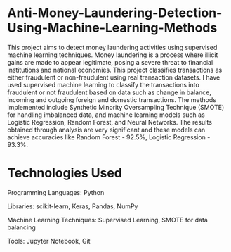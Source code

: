 # Anti-Money-Laundering-Detection-Using-Machine-Learning-Methods

This project aims to detect money laundering activities using supervised machine learning techniques. Money laundering is a process where illicit gains are made to appear legitimate, posing a severe threat to financial institutions and national economies. This project classifies transactions as either fraudulent or non-fraudulent using real transaction datasets. I have used supervised machine learning to classify the transactions into fraudulent or not fraudulent based on data such as change in balance, incoming and outgoing foreign and domestic
transactions. The methods implemented include Synthetic Minority Oversampling Technique (SMOTE) for handling imbalanced data, and machine learning models such as Logistic Regression, Random Forest, and Neural Networks. The results obtained through analysis are very significant and these models can achieve accuracies like Random Forest - 92.5%, Logistic Regression - 93.3%.

# Technologies Used
Programming Languages: Python

Libraries: scikit-learn, Keras, Pandas, NumPy

Machine Learning Techniques: Supervised Learning, SMOTE for data balancing

Tools: Jupyter Notebook, Git
